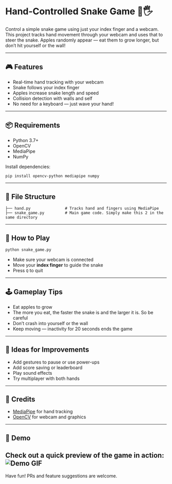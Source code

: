 # Hand-Controlled Snake Game 🐍🖐️

Control a simple snake game using just your index finger and a webcam. This project tracks hand movement through your webcam and uses that to steer the snake. Apples randomly appear — eat them to grow longer, but don’t hit yourself or the wall!

---

## 🎮 Features

- Real-time hand tracking with your webcam
- Snake follows your index finger
- Apples increase snake length and speed
- Collision detection with walls and self
- No need for a keyboard — just wave your hand!

---

## 📦 Requirements

- Python 3.7+
- OpenCV
- MediaPipe
- NumPy

Install dependencies:

```bash
pip install opencv-python mediapipe numpy
```

---

## 📁 File Structure

```
├── hand.py               # Tracks hand and fingers using MediaPipe
├── snake_game.py         # Main game code. Simply make this 2 in the same directory
```

---

## 🚀 How to Play

```bash
python snake_game.py
```

- Make sure your webcam is connected
- Move your **index finger** to guide the snake
- Press `Q` to quit

---

## 🕹 Gameplay Tips

- Eat apples to grow
- The more you eat, the faster the snake is and the larger it is. So be careful
- Don’t crash into yourself or the wall
- Keep moving — inactivity for 20 seconds ends the game

---

## 🔧 Ideas for Improvements

- Add gestures to pause or use power-ups
- Add score saving or leaderboard
- Play sound effects
- Try multiplayer with both hands

---

## 🙌 Credits

- [MediaPipe](https://google.github.io/mediapipe/) for hand tracking
- [OpenCV](https://opencv.org/) for webcam and graphics

---

## 🎥 Demo

Check out a quick preview of the game in action:
![Demo GIF](demo.gif)
---

Have fun! PRs and feature suggestions are welcome.
